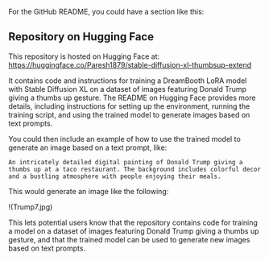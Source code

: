 For the GitHub README, you could have a section like this:

## Repository on Hugging Face

This repository is hosted on Hugging Face at: https://huggingface.co/Paresh1879/stable-diffusion-xl-thumbsup-extend

It contains code and instructions for training a DreamBooth LoRA model with Stable Diffusion XL on a dataset of images featuring Donald Trump giving a thumbs up gesture. The README on Hugging Face provides more details, including instructions for setting up the environment, running the training script, and using the trained model to generate images based on text prompts.

You could then include an example of how to use the trained model to generate an image based on a text prompt, like:

```prompt
An intricately detailed digital painting of Donald Trump giving a thumbs up at a taco restaurant. The background includes colorful decor and a bustling atmosphere with people enjoying their meals.
```

This would generate an image like the following:

!(Trump7.jpg)

This lets potential users know that the repository contains code for training a model on a dataset of images featuring Donald Trump giving a thumbs up gesture, and that the trained model can be used to generate new images based on text prompts.
